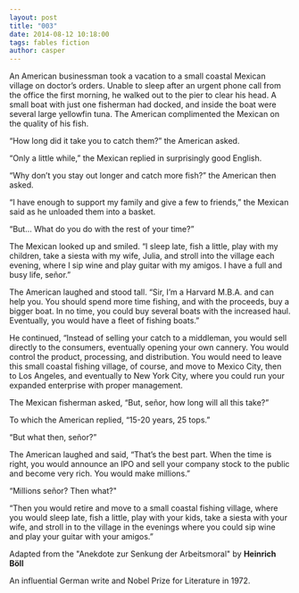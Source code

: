 ```yaml
---
layout: post
title: "003"
date: 2014-08-12 10:18:00
tags: fables fiction
author: casper
---
```


An American businessman took a vacation to a small coastal Mexican village on doctor’s orders. Unable to sleep after an urgent phone call from the office the first morning, he walked out to the pier to clear his head. A small boat with just one fisherman had docked, and inside the boat were several large yellowfin tuna. The American complimented the Mexican on the quality of his fish.

“How long did it take you to catch them?” the American asked.

“Only a little while,” the Mexican replied in surprisingly good English.

“Why don’t you stay out longer and catch more fish?” the American then asked.

“I have enough to support my family and give a few to friends,” the Mexican said as he unloaded them into a basket.

“But… What do you do with the rest of your time?”

The Mexican looked up and smiled. “I sleep late, fish a little, play with my children, take a siesta with my wife, Julia, and stroll into the village each evening, where I sip wine and play guitar with my amigos. I have a full and busy life, señor.”

The American laughed and stood tall. “Sir, I’m a Harvard M.B.A. and can help you. You should spend more time fishing, and with the proceeds, buy a bigger boat. In no time, you could buy several boats with the increased haul. Eventually, you would have a fleet of fishing boats.”

He continued, “Instead of selling your catch to a middleman, you would sell directly to the consumers, eventually opening your own cannery. You would control the product, processing, and distribution. You would need to leave this small coastal fishing village, of course, and move to Mexico City, then to Los Angeles, and eventually to New York City, where you could run your expanded enterprise with proper management.

The Mexican fisherman asked, “But, señor, how long will all this take?”

To which the American replied, “15-20 years, 25 tops.”

“But what then, señor?”

The American laughed and said, “That’s the best part. When the time is right, you would announce an IPO and sell your company stock to the public and become very rich. You would make millions.”

“Millions señor? Then what?"

“Then you would retire and move to a small coastal fishing village, where you would sleep late, fish a little, play with your kids, take a siesta with your wife, and stroll in to the village in the evenings where you could sip wine and play your guitar with your amigos.”

Adapted from the "Anekdote zur Senkung der Arbeitsmoral" by **Heinrich Böll**

An influential German write and Nobel Prize for Literature in 1972.
